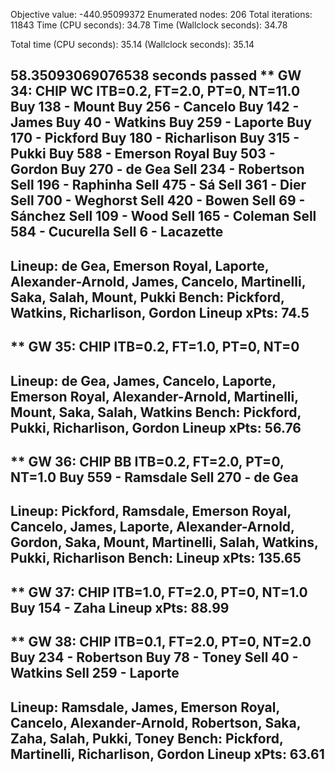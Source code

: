 Objective value:                -440.95099372
Enumerated nodes:               206
Total iterations:               11843
Time (CPU seconds):             34.78
Time (Wallclock seconds):       34.78

Total time (CPU seconds):       35.14   (Wallclock seconds):       35.14

58.35093069076538 seconds passed
** GW 34:
CHIP WC
ITB=0.2, FT=2.0, PT=0, NT=11.0
Buy 138 - Mount
Buy 256 - Cancelo
Buy 142 - James
Buy 40 - Watkins
Buy 259 - Laporte
Buy 170 - Pickford
Buy 180 - Richarlison
Buy 315 - Pukki
Buy 588 - Emerson Royal
Buy 503 - Gordon
Buy 270 - de Gea
Sell 234 - Robertson
Sell 196 - Raphinha
Sell 475 - Sá
Sell 361 - Dier
Sell 700 - Weghorst
Sell 420 - Bowen
Sell 69 - Sánchez
Sell 109 - Wood
Sell 165 - Coleman
Sell 584 - Cucurella
Sell 6 - Lacazette
---
Lineup: de Gea, Emerson Royal, Laporte, Alexander-Arnold, James, Cancelo, Martinelli, Saka, Salah, Mount, Pukki
Bench: Pickford, Watkins, Richarlison, Gordon
Lineup xPts: 74.5
---

** GW 35:
CHIP
ITB=0.2, FT=1.0, PT=0, NT=0
---
Lineup: de Gea, James, Cancelo, Laporte, Emerson Royal, Alexander-Arnold, Martinelli, Mount, Saka, Salah, Watkins
Bench: Pickford, Pukki, Richarlison, Gordon
Lineup xPts: 56.76
---

** GW 36:
CHIP BB
ITB=0.2, FT=2.0, PT=0, NT=1.0
Buy 559 - Ramsdale
Sell 270 - de Gea
---
Lineup: Pickford, Ramsdale, Emerson Royal, Cancelo, James, Laporte, Alexander-Arnold, Gordon, Saka, Mount, Martinelli, Salah, Watkins, Pukki, Richarlison
Bench:
Lineup xPts: 135.65
---

** GW 37:
CHIP
ITB=1.0, FT=2.0, PT=0, NT=1.0
Buy 154 - Zaha
Lineup xPts: 88.99
---

** GW 38:
CHIP
ITB=0.1, FT=2.0, PT=0, NT=2.0
Buy 234 - Robertson
Buy 78 - Toney
Sell 40 - Watkins
Sell 259 - Laporte
---
Lineup: Ramsdale, James, Emerson Royal, Cancelo, Alexander-Arnold, Robertson, Saka, Zaha, Salah, Pukki, Toney
Bench: Pickford, Martinelli, Richarlison, Gordon
Lineup xPts: 63.61
---